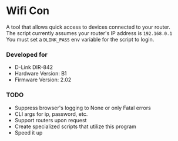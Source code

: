 # Wifi Con

A tool that allows quick access to devices connected to your router.  
The script currently assumes your router's IP address is `192.168.0.1`  
You must set a `DLINK_PASS` env variable for the script to login.  

### Developed for  
- D-Link DIR-842  
- Hardware Version: B1  
- Firmware Version: 2.02  

### TODO
- Suppress browser's logging to None or only Fatal errors
- CLI args for ip, password, etc.
- Support routers upon request
- Create specialized scripts that utilize this program
- Speed it up